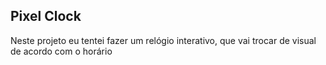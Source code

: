  ## Pixel Clock


 Neste projeto eu tentei fazer um relógio interativo, que vai trocar de visual de acordo com o horário

